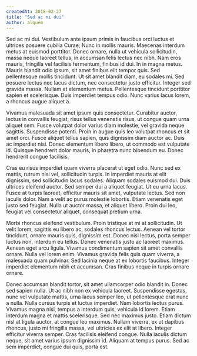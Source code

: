```yaml
---
createdAt: 2018-02-27
title: "Sed ac mi dui"
author: alguém
---
```


Sed ac mi dui. Vestibulum ante ipsum primis in faucibus orci luctus et ultrices posuere cubilia Curae; Nunc in mollis mauris. Maecenas interdum metus at euismod porttitor. Donec ornare, nulla ut vehicula sollicitudin, massa neque laoreet tellus, in accumsan felis lectus nec nibh. Nam eros mauris, fringilla vel facilisis fermentum, finibus id dui. In in magna metus. Mauris blandit odio ipsum, sit amet finibus elit tempor quis. Sed pellentesque mollis tincidunt. Ut sit amet blandit diam, eu sodales mi. Sed posuere lectus nec lacus dictum, nec consectetur justo efficitur. Integer sed gravida massa. Nullam et elementum metus. Pellentesque tincidunt porttitor sapien et scelerisque. Duis imperdiet tempus odio. Nunc varius lacus lorem, a rhoncus augue aliquet a.

Vivamus malesuada sit amet ipsum quis consectetur. Curabitur auctor, lectus in convallis feugiat, risus tellus venenatis risus, ut congue quam urna aliquet sem. Fusce volutpat dolor varius diam molestie, vel gravida neque sagittis. Suspendisse potenti. Proin in augue quis leo volutpat rhoncus et sit amet orci. Fusce aliquet tellus sapien, quis dignissim diam auctor ac. Duis ac imperdiet nisi. Donec elementum libero libero, ut commodo est vulputate id. Quisque hendrerit dolor mauris, in pharetra nunc bibendum eu. Donec hendrerit congue facilisis.

Cras eu risus imperdiet quam viverra placerat ut eget odio. Nunc sed ex mattis, rutrum nisi vel, sollicitudin turpis. In imperdiet mauris at elit dignissim, sed sollicitudin lacus sodales. Aliquam sodales euismod dui. Duis ultrices eleifend auctor. Sed semper dui a aliquet feugiat. Ut eu urna lacus. Fusce at turpis laoreet, efficitur mauris sit amet, vulputate lectus. Sed non iaculis dolor. Nam a velit ac purus molestie lobortis. Etiam venenatis eget justo sed feugiat. Nulla ut auctor massa, et aliquet libero. Proin dui leo, feugiat vel consectetur aliquet, consequat pretium urna.

Morbi rhoncus eleifend vestibulum. Proin tristique at mi at sollicitudin. Ut velit lorem, sagittis eu libero ac, sodales rhoncus lectus. Aenean vel tortor tincidunt, ornare mauris quis, dignissim est. Donec nisi lectus, porta semper luctus non, interdum eu tellus. Donec venenatis justo ac laoreet maximus. Aenean eget arcu ligula. Vivamus condimentum sapien sit amet convallis ornare. Nulla vel lorem enim. Vivamus gravida felis quis quam viverra, a malesuada quam pulvinar. Sed lacinia neque at ex lobortis faucibus. Integer imperdiet elementum nibh et accumsan. Cras finibus neque in turpis ornare ornare.

Donec accumsan blandit tortor, sit amet ullamcorper odio blandit in. Donec sed sapien nulla. Ut ac nibh non ex vehicula laoreet. Suspendisse egestas, nunc vel vulputate mattis, urna lacus semper leo, ut pellentesque erat nunc a nulla. Nulla cursus turpis et luctus imperdiet. Nam lobortis lectus purus. Vivamus magna nisi, tempus a interdum quis, vehicula id lorem. Etiam interdum magna et mattis scelerisque. Sed nec maximus justo. Etiam dictum nisl at ligula auctor, at congue leo maximus. Nullam viverra, ex ut dapibus rhoncus, justo mi fringilla massa, vel ultricies ex elit at libero. Integer efficitur viverra semper. Cras facilisis eleifend congue. Nulla iaculis dictum neque, sit amet varius ipsum dignissim id. Aliquam at tempus purus. Sed ac sem imperdiet, congue dui quis, porta est.
